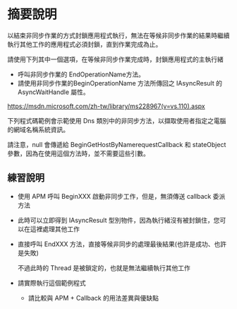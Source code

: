 # 摘要說明

以結束非同步作業的方式封鎖應用程式執行，無法在等候非同步作業的結果時繼續執行其他工作的應用程式必須封鎖，直到作業完成為止。 

請使用下列其中一個選項，在等候非同步作業完成時，封鎖應用程式的主執行緒
* 呼叫非同步作業的 EndOperationName方法。 
* 請使用非同步作業的BeginOperationName 方法所傳回之 IAsyncResult 的 AsyncWaitHandle 屬性。 

https://msdn.microsoft.com/zh-tw/library/ms228967(v=vs.110).aspx

下列程式碼範例會示範使用 Dns 類別中的非同步方法，以擷取使用者指定之電腦的網域名稱系統資訊。 

請注意，null  會傳遞給 BeginGetHostByNamerequestCallback 和 stateObject 參數，因為在使用這個方法時，並不需要這些引數。

## 練習說明

* 使用 APM 呼叫 BeginXXX 啟動非同步工作，但是，無須傳送 callback 委派方法
* 此時可以立即得到 IAsyncResult 型別物件，因為執行緒沒有被封鎖住，您可以在這裡處理其他工作
* 直接呼叫 EndXXX 方法，直接等候非同步的處理最後結果(也許是成功、也許是失敗)
  
  不過此時的 Thread 是被鎖定的，也就是無法繼續執行其他工作
* 請實際執行這個範例程式
  * 請比較與 APM + Callback 的用法差異與優缺點
  